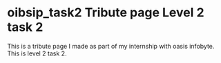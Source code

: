 # oibsip_task2 Tribute page Level 2 task 2
This is a tribute page I made as part of my internship with oasis infobyte. This is level 2 task 2.

